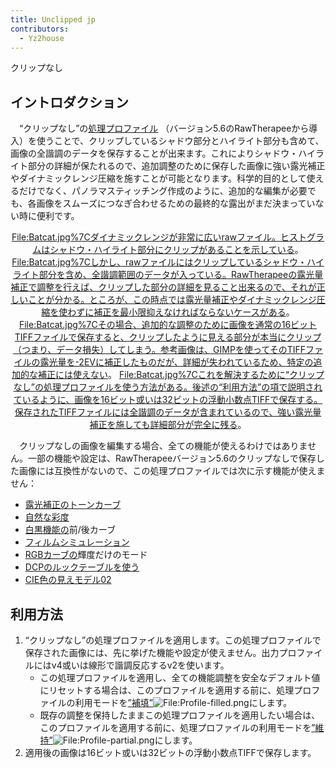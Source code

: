 ```yaml
---
title: Unclipped jp
contributors:
  - Yz2house
---
```


<div class="pagetitle">

クリップなし

</div>

## イントロダクション

　“クリップなし”の[処理プロファイル](sidecar_files_-_processing_profiles/jp#サイドカーファイル-処理プロファイル)
（バージョン5.6のRawTherapeeから導入）を使うことで、クリップしているシャドウ部分とハイライト部分も含めて、画像の全諧調のデータを保存することが出来ます。これによりシャドウ・ハイライト部分の詳細が保たれるので、追加調整のために保存した画像に強い露光補正やダイナミックレンジ圧縮を施すことが可能となります。科学的目的として使えるだけでなく、パノラマスティッチング作成のように、追加的な編集が必要でも、各画像をスムーズにつなぎ合わせるための最終的な露出がまだ決まっていない時に便利です。

<div align="center">

<File:Batcat.jpg%7Cダイナミックレンジが非常に広いrawファイル。ヒストグラムはシャドウ・ハイライト部分にクリップがあることを示している>。
<File:Batcat.jpg%7Cしかし、rawファイルにはクリップしているシャドウ・ハイライト部分を含め、全諧調範囲のデータが入っている。RawTherapeeの露光量補正で調整を行えば、クリップした部分の詳細を見ること出来るので、それが正しいことが分かる。ところが、この時点では露光量補正やダイナミックレンジ圧縮を使わずに補正を最小限抑えなければならないケースがある>。
<File:Batcat.jpg%7Cその場合、追加的な調整のために画像を通常の16ビットTIFFファイルで保存すると、クリップしたように見える部分が本当にクリップ（つまり、データ損失）してしまう。参考画像は、GIMPを使ってそのTIFFファイルの露光量を-2EVに補正したものだが、詳細が失われているため、特定の追加的な補正には使えない>。
<File:Batcat.jpg%7Cこれを解決するために“クリップなし”の処理プロファイルを使う方法がある。後述の“利用方法”の項で説明されているように、画像を16ビット或いは32ビットの浮動小数点TIFFで保存する。保存されたTIFFファイルには全諧調のデータが含まれているので、強い露光量補正を施しても詳細部分が完全に残る>。

</div>

　クリップなしの画像を編集する場合、全ての機能が使えるわけではありません。一部の機能や設定は、RawTherapeeバージョン5.6のクリップなしで保存した画像には互換性がないので、この処理プロファイルでは次に示す機能が使えません：

- [露光補正のトーンカーブ](exposure/jp#トーンカーブ)
- [自然な彩度](vibrance/jp)
- [白黒機能の](black-and-white/jp#白黒)前/後カーブ
- [フィルムシミュレーション](film_simulation/jp)
- [RGBカーブの](rgb_curves/jp)輝度だけのモード
- [DCPのルックテーブルを使う](color_management/jp#dcpのルックテーブルを使う)
- [CIE色の見えモデル02](ciecam02/jp)

## 利用方法

1.  “クリップなし”の処理プロファイルを適用します。この処理プロファイルで保存された画像には、先に挙げた機能や設定が使えません。出力プロファイルにはv4或いは線形で諧調反応するv2を使います。
    - この処理プロファイルを適用し、全ての機能調整を安全なデフォルト値にリセットする場合は、このプロファイルを適用する前に、処理プロファイルの利用モードを[”補填”](sidecar_files_-_processing_profiles/jp#部分的処理プロファイルと補填モード)![<File:Profile-filled.png>](Profile-filled.png "File:Profile-filled.png")にします。
    - 既存の調整を保持したままこの処理プロファイルを適用したい場合は、このプロファイルを適用する前に、処理プロファイルの利用モードを[”維持”](sidecar_files_-_processing_profiles/jp#部分的処理プロファイルと補填モード)![<File:Profile-partial.png>](Profile-partial.png "File:Profile-partial.png")にします。
2.  適用後の画像は16ビット或いは32ビットの浮動小数点TIFFで保存します。
